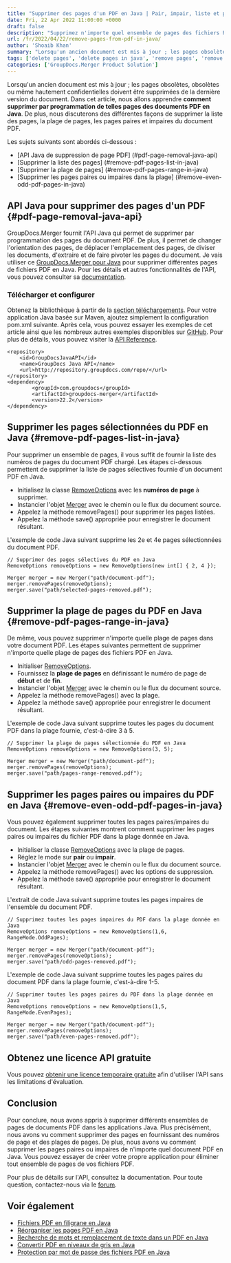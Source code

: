 ```yaml
---
title: "Supprimer des pages d'un PDF en Java | Pair, impair, liste et plage"
date: Fri, 22 Apr 2022 11:00:00 +0000
draft: false
description: "Supprimez n'importe quel ensemble de pages des fichiers PDF à l'aide de Java. Supprimer la liste des pages, toute plage donnée, les pages paires ou impaires des fichiers PDF dans les applications."
url: /fr/2022/04/22/remove-pages-from-pdf-in-java/
author: 'Shoaib Khan'
summary: "Lorsqu'un ancien document est mis à jour ; les pages obsolètes, obsolètes ou même hautement confidentielles doivent être supprimées de la dernière version du document. Dans cet article, nous allons apprendre **comment supprimer par programmation de telles pages des documents PDF en Java**. De plus, nous discuterons des différentes façons de supprimer la liste des pages, la plage de pages, les pages paires et impaires du document PDF."
tags: ['delete pages', 'delete pages in java', 'remove pages', 'remove pages in java', 'delete pages from pdf in java']
categories: ['GroupDocs.Merger Product Solution']
---
```


Lorsqu'un ancien document est mis à jour ; les pages obsolètes, obsolètes ou même hautement confidentielles doivent être supprimées de la dernière version du document. Dans cet article, nous allons apprendre **comment supprimer par programmation de telles pages des documents PDF en Java**. De plus, nous discuterons des différentes façons de supprimer la liste des pages, la plage de pages, les pages paires et impaires du document PDF.

Les sujets suivants sont abordés ci-dessous :

- [API Java de suppression de page PDF] (#pdf-page-removal-java-api)
- [Supprimer la liste des pages] (#remove-pdf-pages-list-in-java)
- [Supprimer la plage de pages] (#remove-pdf-pages-range-in-java)
- [Supprimer les pages paires ou impaires dans la plage] (#remove-even-odd-pdf-pages-in-java)

## API Java pour supprimer des pages d'un PDF {#pdf-page-removal-java-api}

GroupDocs.Merger fournit l'API Java qui permet de supprimer par programmation des pages du document PDF. De plus, il permet de changer l'orientation des pages, de déplacer l'emplacement des pages, de diviser les documents, d'extraire et de faire pivoter les pages du document. Je vais utiliser ce [GroupDocs.Merger pour Java][1] pour supprimer différentes pages de fichiers PDF en Java. Pour les détails et autres fonctionnalités de l'API, vous pouvez consulter sa [documentation][2].

### Télécharger et configurer

Obtenez la bibliothèque à partir de la [section téléchargements][3]. Pour votre application Java basée sur Maven, ajoutez simplement la configuration pom.xml suivante. Après cela, vous pouvez essayer les exemples de cet article ainsi que les nombreux autres exemples disponibles sur [GitHub][4]. Pour plus de détails, vous pouvez visiter la [API Reference][5].

```
<repository>
	<id>GroupDocsJavaAPI</id>
	<name>GroupDocs Java API</name>
	<url>http://repository.groupdocs.com/repo/</url>
</repository>
<dependency>
        <groupId>com.groupdocs</groupId>
        <artifactId>groupdocs-merger</artifactId>
        <version>22.2</version> 
</dependency>
```

## Supprimer les pages sélectionnées du PDF en Java {#remove-pdf-pages-list-in-java}

Pour supprimer un ensemble de pages, il vous suffit de fournir la liste des numéros de pages du document PDF chargé. Les étapes ci-dessous permettent de supprimer la liste de pages sélectives fournie d'un document PDF en Java.

- Initialisez la classe [RemoveOptions][6] avec les **numéros de page** à supprimer.
- Instancier l'objet [Merger][7] avec le chemin ou le flux du document source.
- Appelez la méthode removePages() pour supprimer les pages listées.
- Appelez la méthode save() appropriée pour enregistrer le document résultant.

L'exemple de code Java suivant supprime les 2e et 4e pages sélectionnées du document PDF.

```
// Supprimer des pages sélectives du PDF en Java
RemoveOptions removeOptions = new RemoveOptions(new int[] { 2, 4 });

Merger merger = new Merger("path/document-pdf");
merger.removePages(removeOptions);
merger.save("path/selected-pages-removed.pdf");
```

## Supprimer la plage de pages du PDF en Java {#remove-pdf-pages-range-in-java}

De même, vous pouvez supprimer n'importe quelle plage de pages dans votre document PDF. Les étapes suivantes permettent de supprimer n'importe quelle plage de pages des fichiers PDF en Java.

- Initialiser [RemoveOptions][6].
- Fournissez la **plage de pages** en définissant le numéro de page de **début** et de **fin**.
- Instancier l'objet [Merger][7] avec le chemin ou le flux du document source.
- Appelez la méthode removePages() avec la plage.
- Appelez la méthode save() appropriée pour enregistrer le document résultant.

L'exemple de code Java suivant supprime toutes les pages du document PDF dans la plage fournie, c'est-à-dire 3 à 5.

```
// Supprimer la plage de pages sélectionnée du PDF en Java
RemoveOptions removeOptions = new RemoveOptions(3, 5);

Merger merger = new Merger("path/document-pdf");
merger.removePages(removeOptions);
merger.save("path/pages-range-removed.pdf");
```

## Supprimer les pages paires ou impaires du PDF en Java {#remove-even-odd-pdf-pages-in-java}

Vous pouvez également supprimer toutes les pages paires/impaires du document. Les étapes suivantes montrent comment supprimer les pages paires ou impaires du fichier PDF dans la plage donnée en Java.

- Initialiser la classe [RemoveOptions][6] avec la plage de pages.
- Réglez le mode sur **pair** ou **impair**.
- Instancier l'objet [Merger][7] avec le chemin ou le flux du document source.
- Appelez la méthode removePages() avec les options de suppression.
- Appelez la méthode save() appropriée pour enregistrer le document résultant.

L'extrait de code Java suivant supprime toutes les pages impaires de l'ensemble du document PDF.

```
// Supprimez toutes les pages impaires du PDF dans la plage donnée en Java
RemoveOptions removeOptions = new RemoveOptions(1,6, RangeMode.OddPages);

Merger merger = new Merger("path/document-pdf");
merger.removePages(removeOptions);
merger.save("path/odd-pages-removed.pdf");
```

L'exemple de code Java suivant supprime toutes les pages paires du document PDF dans la plage fournie, c'est-à-dire 1-5.

```
// Supprimer toutes les pages paires du PDF dans la plage donnée en Java
RemoveOptions removeOptions = new RemoveOptions(1,5, RangeMode.EvenPages);

Merger merger = new Merger("path/document-pdf");
merger.removePages(removeOptions);
merger.save("path/even-pages-removed.pdf");
```

## Obtenez une licence API gratuite

Vous pouvez [obtenir une licence temporaire gratuite][8] afin d'utiliser l'API sans les limitations d'évaluation.

## Conclusion

Pour conclure, nous avons appris à supprimer différents ensembles de pages de documents PDF dans les applications Java. Plus précisément, nous avons vu comment supprimer des pages en fournissant des numéros de page et des plages de pages. De plus, nous avons vu comment supprimer les pages paires ou impaires de n'importe quel document PDF en Java. Vous pouvez essayer de créer votre propre application pour éliminer tout ensemble de pages de vos fichiers PDF.

Pour plus de détails sur l'API, consultez la documentation. Pour toute question, contactez-nous via le [forum][14].

## Voir également
- [Fichiers PDF en filigrane en Java][9]
- [Réorganiser les pages PDF en Java][10]
- [Recherche de mots et remplacement de texte dans un PDF en Java][11]
- [Convertir PDF en niveaux de gris en Java][12]
- [Protection par mot de passe des fichiers PDF en Java][13]

[1]: https://products.groupdocs.com/merger/java
[2]: https://docs.groupdocs.com/merger/java/
[3]: https://downloads.groupdocs.com/merger/java
[4]: https://github.com/groupdocs-merger/GroupDocs.Merger-for-Java
[5]: https://apireference.groupdocs.com/merger/java
[6]: https://apireference.groupdocs.com/merger/java/com.groupdocs.merger.domain.options/RemoveOptions
[7]: https://apireference.groupdocs.com/merger/java/com.groupdocs.merger/Merger
[8]: https://purchase.groupdocs.com/temporary-license
[9]: https://blog.groupdocs.com/2021/06/26/add-watermark-to-pdf-in-java/
[10]: https://blog.groupdocs.com/2022/03/10/move-pdf-pages-in-java/
[11]: https://blog.groupdocs.com/2022/03/08/find-and-replace-text-in-pdf-in-java/
[12]: https://blog.groupdocs.com/2022/03/02/convert-pdf-to-grayscale-jpg-png-images-in-java/
[13]: https://blog.groupdocs.com/2021/12/07/password-protect-pdf-files-in-java/
[14]: https://forum.groupdocs.com/
